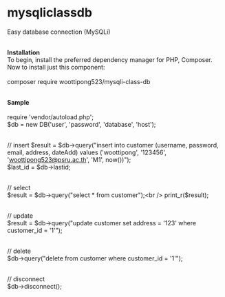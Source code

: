 # mysqliclassdb
Easy database connection (MySQLi)<br/><br/>


<b>Installation</b><br/>
To begin, install the preferred dependency manager for PHP, Composer.<br/>
Now to install just this component:<br/><br/>
composer require woottipong523/mysqli-class-db<br/><br/>

<b>Sample</b><br/><br/>
require 'vendor/autoload.php';<br/>
$db = new DB('user', 'password', 'database', 'host');<br /><br />

// insert
$result = $db->query("insert into customer (username, password, email, address, dateAdd) values ('woottipong', '123456', 'woottipong523@psru.ac.th', 'M1', now())");<br />
$last_id = $db->lastid;<br /><br />

// select<br />
$result = $db->query("select * from customer");<br />
print_r($result);<br /><br />

// update<br />
$result = $db->query("update customer set address = '123' where customer_id = '1'");<br /><br />

// delete<br />
$db->query("delete from customer where customer_id = '1'");<br /><br />

// disconnect<br />
$db->disconnect();
